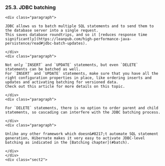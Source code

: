  ### 25.3. JDBC batching

    <div class="paragraph">

    JDBC allows us to batch multiple SQL statements and to send them to the database server into a single request.
    This saves database roundtrips, and so it [reduces response time significantly](https://leanpub.com/high-performance-java-persistence/read#jdbc-batch-updates).

    </div>
    <div class="paragraph">

    Not only `INSERT` and `UPDATE` statements, but even `DELETE` statements can be batched as well.
    For `INSERT` and `UPDATE` statements, make sure that you have all the right configuration properties in place, like ordering inserts and updates and activating batching for versioned data.
    Check out this article for more details on this topic.

    </div>
    <div class="paragraph">

    For `DELETE` statements, there is no option to order parent and child statements, so cascading can interfere with the JDBC batching process.

    </div>
    <div class="paragraph">

    Unlike any other framework which doesn&#8217;t automate SQL statement generation, Hibernate makes it very easy to activate JDBC-level batching as indicated in the [Batching chapter](#batch).

    </div>
    </div>
    <div class="sect2">
